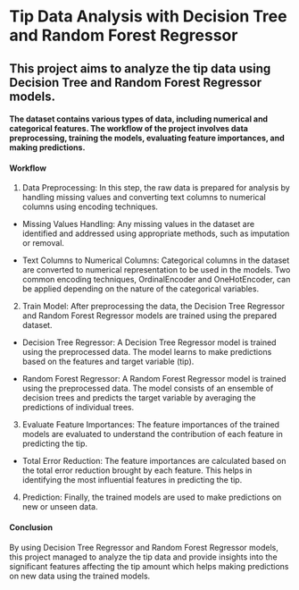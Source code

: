 # Tip Data Analysis with Decision Tree and Random Forest Regressor

## This project aims to analyze the tip data using Decision Tree and Random Forest Regressor models. 

#### The dataset contains various types of data, including numerical and categorical features. The workflow of the project involves data preprocessing, training the models, evaluating feature importances, and making predictions.

#### Workflow

1. Data Preprocessing: In this step, the raw data is prepared for analysis by handling missing values and converting text columns to numerical columns using encoding techniques.

  + Missing Values Handling: Any missing values in the dataset are identified and addressed using appropriate methods, such as imputation or removal.

  + Text Columns to Numerical Columns: Categorical columns in the dataset are converted to numerical representation to be used in the models. Two common encoding techniques, OrdinalEncoder and OneHotEncoder, can be applied depending on the nature of the categorical variables.

2. Train Model: After preprocessing the data, the Decision Tree Regressor and Random Forest Regressor models are trained using the prepared dataset.

  + Decision Tree Regressor: A Decision Tree Regressor model is trained using the preprocessed data. The model learns to make predictions based on the features and target variable (tip).

  + Random Forest Regressor: A Random Forest Regressor model is trained using the preprocessed data. The model consists of an ensemble of decision trees and predicts the target variable by averaging the predictions of individual trees.

3. Evaluate Feature Importances: The feature importances of the trained models are evaluated to understand the contribution of each feature in predicting the tip.

  + Total Error Reduction: The feature importances are calculated based on the total error reduction brought by each feature. This helps in identifying the most influential features in predicting the tip.

4. Prediction: Finally, the trained models are used to make predictions on new or unseen data.

#### Conclusion
By using Decision Tree Regressor and Random Forest Regressor models, this project managed to analyze the tip data and provide insights into the significant features affecting the tip amount which helps making predictions on new data using the trained models.

